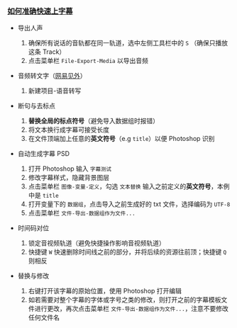 ### [如何准确快速上字幕](https://www.bilibili.com/video/av43674786)

- 导出人声
  1. 确保所有说话的音轨都在同一轨道，选中左侧工具栏中的 `S` （确保只播放这条 Track）
  2. 点击菜单栏 `File-Export-Media` 以导出音频

- 音频转文字（[网易见外](https://jianwai.netease.com/)）
  1. 新建项目-语音转写

- 断句与去标点
  1. **替换全局的标点符号**（避免导入数据组时报错）
  2. 将文本换行成字幕可接受长度
  3. 在文件顶端加上任意的**英文符号**（e.g `title`）以便 Photoshop 识别

- 自动生成字幕 PSD

  1. 打开 Photoshop 输入 `字幕测试`
  2. 修改字幕样式，隐藏背景图层
  3. 点击菜单栏 `图像-变量-定义`，勾选 `文本替换` 输入之前定义的**英文符号**，本例中是 `title`
  4. 打开变量下的 `数据组`，点击导入之前生成好的 txt 文件，选择编码为 `UTF-8`
  5. 点击菜单栏 `文件-导出-数据组作为文件...`

- 时间码对位

  1. 锁定音视频轨道（避免快捷操作影响音视频轨道）
  2. 快捷键 `W` 快速删除时间线之前的部分，并将后续的资源往前顶；快捷键 `Q` 则相反

- 替换与修改

  1. 右键打开该字幕的原始位置，使用 Photoshop 打开编辑
  2. 如若需要对整个字幕的字体或字号之类的修改，则打开之前的字幕模板文件进行更改，再次点击菜单栏 `文件-导出-数据组作为文件...`，注意不要修改任何文件名